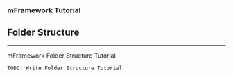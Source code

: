 ### mFramework Tutorial
## Folder Structure
----

mFramework Folder Structure Tutorial

    TODO: Write Folder Structure Tutorial